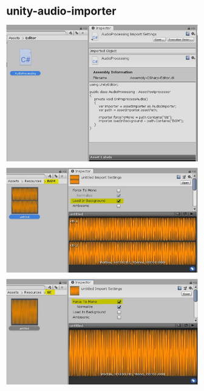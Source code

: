 # unity-audio-importer



![import](audio-importer.jpg)

![bgm](audio-importer-bgm.jpg)

![se](audio-importer-se.jpg)